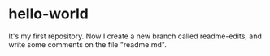 # hello-world
It's my first repository.
Now I create a new branch called readme-edits, and write some comments on the file "readme.md".
